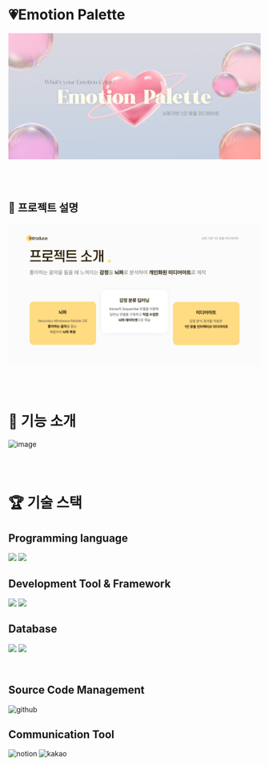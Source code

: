 # 💗Emotion Palette
![image](project_image/title.png)


<br/>
<br/>

## 🎥 프로젝트 설명
![image](project_image/슬라이드4.JPG)


<br/>
<br/>


 

# 📝 기능 소개
![image](https://github.com/user-attachments/assets/a60b3d79-7f90-4856-9e0d-e7b967a03a5d)



<br/>
<br/>

# 🏆 기술 스택
## Programming language

<img src="https://img.shields.io/badge/Python-3776AB?style=for-the-badge&logo=python&logoColor=white"/> <img src="https://img.shields.io/badge/JavaScript-F7DF1E?style=for-the-badge&logo=javascript&logoColor=black"/>
<br/>

## Development Tool & Framework
<img src="https://img.shields.io/badge/JsonServer-003399?style=for-the-badge&logo=json&logoColor=white"/> <img src="https://img.shields.io/badge/FastAPI-009688?style=for-the-badge&logo=fastapi&logoColor=white"/>
<br/>

## Database

<img src="https://img.shields.io/badge/-MongoDB-13aa52?style=for-the-badge&logo=mongodb&logoColor=white"/> <img src="https://img.shields.io/badge/MySQL-4479A1?style=for-the-badge&logo=mysql&logoColor=white"/>

<br/>


## Source Code Management
<img alt="github" src="https://img.shields.io/badge/Github-000000?style=for-the-badge&logo=github&logoColor=white"> 
<br/>


## Communication Tool

<img alt="notion" src="https://img.shields.io/badge/Notion-000000?style=for-the-badge&logo=notion&logoColor=white"> <img alt="kakao" src="https://img.shields.io/badge/KakaoTalk-FFCD00?style=for-the-badge&logo=kakao&logoColor=black"> 


<br/>
<br/>
<br/>



